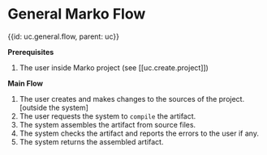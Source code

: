 # General Marko Flow
{{id: uc.general.flow, parent: uc}}

__Prerequisites__

1. The user inside Marko project (see [[uc.create.project]])

__Main Flow__

1. The user creates and makes changes to the sources of the project. [outside the system]
2. The user requests the system to `compile` the artifact.
3. The system assembles the artifact from source files.
4. The system checks the artifact and reports the errors to the user if any.
5. The system returns the assembled artifact.
